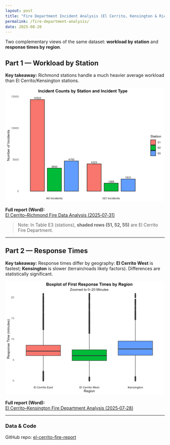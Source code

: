 ```yaml
---
layout: post
title: "Fire Department Incident Analysis (El Cerrito, Kensington & Richmond, 2024)"
permalink: /fire-department-analysis/
date: 2025-08-20
---
```


Two complementary views of the same dataset: **workload by station** and **response times by region**.

## Part 1 — Workload by Station
**Key takeaway:** Richmond stations handle a much heavier average workload than El Cerrito/Kensington stations.

![Station Counts (bar chart by station)](https://raw.githubusercontent.com/IraSharenow100/el-cerrito-fire-report/main/bar_incident_counts_by_station.png)

**Full report (Word):**  
[El Cerrito–Richmond Fire Data Analysis (2025‑07‑31)](https://github.com/IraSharenow100/el-cerrito-fire-report/raw/main/El_Cerrito_Richmond_FD_Analysis_20250731.docx)

> Note: In Table E3 (stations), **shaded rows (51, 52, 55)** are El Cerrito Fire Department.

---

## Part 2 — Response Times
**Key takeaway:** Response times differ by geography: **El Cerrito West** is fastest; **Kensington** is slower (terrain/roads likely factors). Differences are statistically significant.

![Response Times (boxplot 0–20 minutes)](https://raw.githubusercontent.com/IraSharenow100/el-cerrito-fire-report/main/boxplot_response_times_by_region.png)

**Full report (Word):**  
[El Cerrito–Kensington Fire Department Analysis (2025‑07‑28)](https://github.com/IraSharenow100/el-cerrito-fire-report/raw/main/El-Cerrito-Fire-Department-Analysis-20250728.docx)

---

### Data & Code
GitHub repo: [el-cerrito-fire-report](https://github.com/IraSharenow100/el-cerrito-fire-report)
